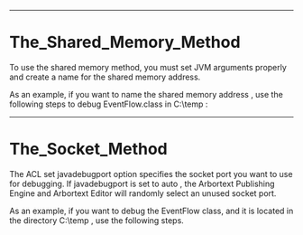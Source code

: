 

---

# The_Shared_Memory_Method

To use the shared memory method, you must set JVM arguments properly and create a name for the shared memory address.

As an example, if you want to name the shared memory address <myaddr> , use the following steps to debug EventFlow.class in C:\temp :



---

# The_Socket_Method

The ACL set javadebugport option specifies the socket port you want to use for debugging. If javadebugport is set to auto , the Arbortext Publishing Engine and Arbortext Editor will randomly select an unused socket port.

As an example, if you want to debug the EventFlow class, and it is located in the directory C:\temp , use the following steps.